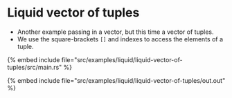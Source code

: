 # Liquid vector of tuples

* Another example passing in a vector, but this time a vector of tuples.
* We use the square-brackets `[]` and indexes to access the elements of a tuple.

{% embed include file="src/examples/liquid/liquid-vector-of-tuples/src/main.rs" %}

{% embed include file="src/examples/liquid/liquid-vector-of-tuples/out.out" %}



